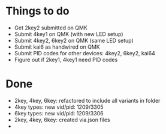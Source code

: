 # Things to do

* Get 2key2 submitted on QMK
* Submit 4key1 on QMK (with new LED setup)
* Submit 4key2, 6key2 on QMK (same LED setup)
* Submit kai6 as handwired on QMK
* Submit PID codes for other devices: 4key2, 6key2, kai64
* Figure out if 2key1, 4key1 need PID codes

# Done

* 2key, 4key, 6key: refactored to include all variants in folder
* 4key types: new vid/pid: 1209/3305
* 6key types: new vid/pid: 1209/3306
* 2key, 4key, 6key: created via.json files
* 